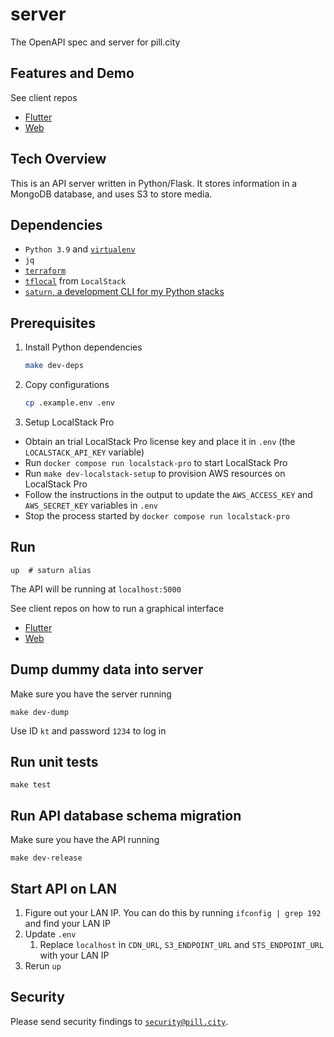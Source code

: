 # server
The OpenAPI spec and server for pill.city

## Features and Demo
See client repos

* [Flutter](https://github.com/pill-city/flutter)
* [Web](https://github.com/pill-city/web)

## Tech Overview
This is an API server written in Python/Flask. It stores information in a MongoDB database, and uses S3 to store media.

## Dependencies
* `Python 3.9` and [`virtualenv`](http://packaging.python.org/guides/installing-using-pip-and-virtualenv/)
* `jq`
* [`terraform`](https://developer.hashicorp.com/terraform/tutorials/aws-get-started/install-cli)
* [`tflocal`](https://docs.localstack.cloud/user-guide/integrations/terraform/#using-the-tflocal-script) from `LocalStack`
* [`saturn`, a development CLI for my Python stacks](https://github.com/k-t-corp/saturn)

## Prerequisites
1. Install Python dependencies

   ```bash
   make dev-deps
   ```

2. Copy configurations

   ```bash
   cp .example.env .env
   ```

3. Setup LocalStack Pro
  * Obtain an trial LocalStack Pro license key and place it in `.env` (the `LOCALSTACK_API_KEY` variable)
  * Run `docker compose run localstack-pro` to start LocalStack Pro
  * Run `make dev-localstack-setup` to provision AWS resources on LocalStack Pro
  * Follow the instructions in the output to update the `AWS_ACCESS_KEY` and `AWS_SECRET_KEY` variables in `.env`
  * Stop the process started by `docker compose run localstack-pro`

## Run
``` shell
up  # saturn alias
```
The API will be running at `localhost:5000`

See client repos on how to run a graphical interface

* [Flutter](https://github.com/pill-city/flutter)
* [Web](https://github.com/pill-city/web)

## Dump dummy data into server
Make sure you have the server running
``` shell
make dev-dump
```
Use ID `kt` and password `1234` to log in

## Run unit tests
``` shell
make test
```

## Run API database schema migration
Make sure you have the API running
``` shell
make dev-release
```

## Start API on LAN
1. Figure out your LAN IP. You can do this by running `ifconfig | grep 192` and find your LAN IP
2. Update `.env`
   1. Replace `localhost` in `CDN_URL`, `S3_ENDPOINT_URL` and `STS_ENDPOINT_URL` with your LAN IP
3. Rerun `up`

## Security
Please send security findings to [`security@pill.city`](mailto:security@pill.city).

